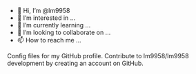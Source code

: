 - 👋 Hi, I’m @lm9958
- 👀 I’m interested in ...
- 🌱 I’m currently learning ...
- 💞️ I’m looking to collaborate on ...
- 📫 How to reach me ...

Config files for my GitHub profile. Contribute to lm9958/lm9958 development by creating an account on GitHub.<!---
lm9958/lm9958 is a ✨ special ✨ repository because its `README.md` (this file) appears on your GitHub profile.
You can click the Preview link to take a look at your changes.
--->


